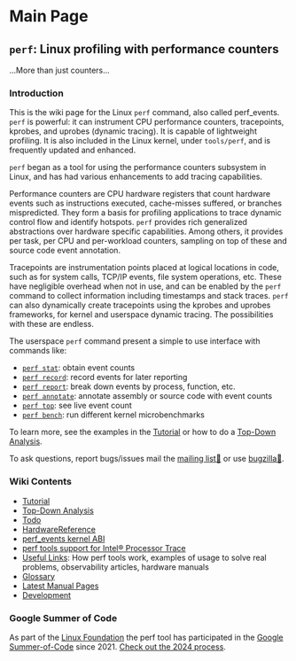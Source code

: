 # Main Page

## `perf`: Linux profiling with performance counters
...More than just counters...

### Introduction

This is the wiki page for the Linux `perf` command, also called perf_events. `perf` is powerful: it can instrument CPU performance counters, tracepoints, kprobes, and uprobes (dynamic tracing). It is capable of lightweight profiling. It is also included in the Linux kernel, under `tools/perf`, and is frequently updated and enhanced.

`perf` began as a tool for using the performance counters subsystem in Linux, and has had various enhancements to add tracing capabilities.

Performance counters are CPU hardware registers that count hardware events such as instructions executed, cache-misses suffered, or branches mispredicted. They form a basis for profiling applications to trace dynamic control flow and identify hotspots. `perf` provides rich generalized abstractions over hardware specific capabilities. Among others, it provides per task, per CPU and per-workload counters, sampling on top of these and source code event annotation.

Tracepoints are instrumentation points placed at logical locations in code, such as for system calls, TCP/IP events, file system operations, etc. These have negligible overhead when not in use, and can be enabled by the `perf` command to collect information including timestamps and stack traces. `perf` can also dynamically create tracepoints using the kprobes and uprobes frameworks, for kernel and userspace dynamic tracing. The possibilities with these are endless.

The userspace `perf` command present a simple to use interface with commands like:

- [`perf stat`](tutorial/#counting-with-perf-stat): obtain event counts
- [`perf record`](tutorial/#sampling-with-perf-record): record events for later reporting
- [`perf report`](tutorial/#sample-analysis-with-perf-report): break down events by process, function, etc.
- [`perf annotate`](tutorial/#source-level-analysis-with-perf-annotate): annotate assembly or source code with event counts
- [`perf top`](tutorial/#live-analysis-with-perf-top): see live event count 
- [`perf bench`](tutorial/#benchmarking-with-perf-bench): run different kernel microbenchmarks

To learn more, see the examples in the [Tutorial](./tutorial.md) or how to do a [Top-Down Analysis](./top-down-analysis.md).

To ask questions, report bugs/issues mail the [mailing list📨](https://lore.kernel.org/linux-perf-users/) or use [bugzilla🐞](https://bugzilla.kernel.org/buglist.cgi?bug_status=__open__&order=changeddate%20DESC%2Cpriority%2Cbug_severity&product=Tracing%2FProfiling&query_format=advanced).

### Wiki Contents

- [Tutorial](./tutorial.md)
- [Top-Down Analysis](./top-down-analysis.md)
- [Todo](./todo.md)
- [HardwareReference](./hardwarereference.md)
- [perf_events kernel ABI](./perf_events-kernel-abi.md)
- [perf tools support for Intel® Processor Trace](./perf-tools-support-for-intel-processor-trace.md)
- [Useful Links](./useful-links.md): How perf tools work, examples of usage to solve real problems, observability articles, hardware manuals
- [Glossary](./glossary.md)
- [Latest Manual Pages](./latest-manual-pages.md)
- [Development](./development.md)

### Google Summer of Code

As part of the [Linux Foundation](https://www.linuxfoundation.org/) the perf tool has participated in the [Google Summer-of-Code](https://summerofcode.withgoogle.com/) since 2021. [Check out the 2024 process](https://wiki.linuxfoundation.org/gsoc/2024-gsoc-perf).
